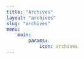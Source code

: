 ```yaml
---
title: "Archives"
layout: "archives"
slug: "archives"
menu:
    main:
        params: 
            icon: archives
---
```

